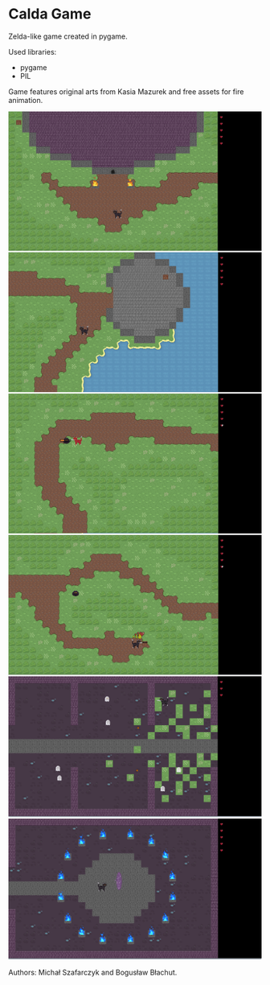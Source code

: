 # Calda Game

Zelda-like game created in pygame.

Used libraries:
- pygame
- PIL

Game features original arts from Kasia Mazurek and free assets for fire animation.

![demo_image](https://github.com/Arch4ngel21/Calda/blob/main/resources/calda_demo.png)
![demo_image](https://github.com/Arch4ngel21/Calda/blob/main/resources/calda_demo1.png)
![demo_image](https://github.com/Arch4ngel21/Calda/blob/main/resources/calda_demo2.png)
![demo_image](https://github.com/Arch4ngel21/Calda/blob/main/resources/calda_demo3.png)
![demo_image](https://github.com/Arch4ngel21/Calda/blob/main/resources/calda_demo4.png)
![demo_image](https://github.com/Arch4ngel21/Calda/blob/main/resources/calda_demo5.png)

Authors: Michał Szafarczyk and Bogusław Błachut.
